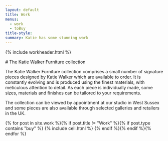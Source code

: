 ```yaml
---
layout: default
title: Work
menus: 
  - work
  - toBuy
title-style: 
summary: Katie has some stunning work
---
```




{% include workheader.html %}

<div class="work" markdown="1">
# The Katie Walker Furniture collection

The Katie Walker Furniture collection comprises a small number of signature pieces designed by Katie Walker which are available to order. It is constantly evolving and is produced using the finest materials, with meticulous attention to detail. As each piece is individually made, some sizes, materials and finishes can be tailored to your requirements.

The collection can be viewed by appointment at our studio in West Sussex and some pieces are also available through selected galleries and retailers in the UK.

  <div class="grid">
    {% for post in site.work %}{% if post.title != "Work" %}{% if post.type contains "buy" %}
    {% include cell.html %}
    {% endif %}{% endif %}{% endfor %}
  </div>
</div>
